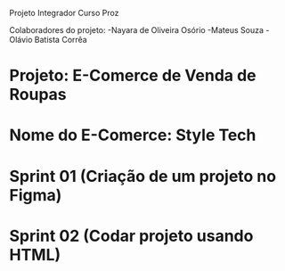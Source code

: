 Projeto Integrador Curso Proz

Colaboradores do projeto:
-Nayara de Oliveira Osório
-Mateus Souza
-Olávio Batista Corrêa

# Projeto: E-Comerce de Venda de Roupas
# Nome do E-Comerce: Style Tech
# Sprint 01 (Criação de um projeto no Figma)
# Sprint 02 (Codar projeto usando HTML)
